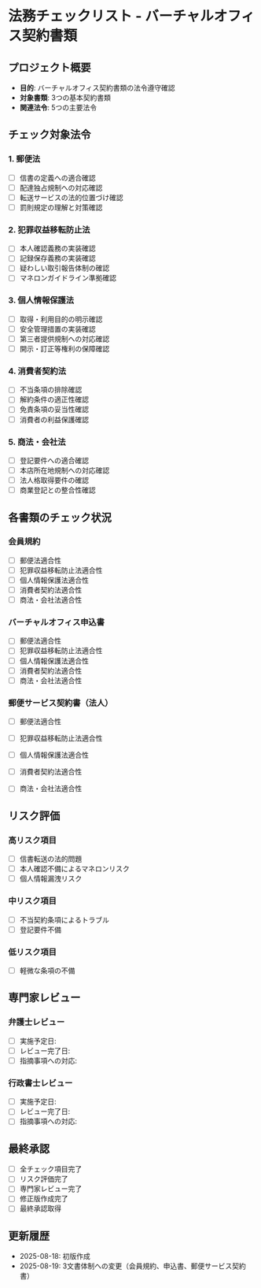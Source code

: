 # 法務チェックリスト - バーチャルオフィス契約書類

## プロジェクト概要
- **目的**: バーチャルオフィス契約書類の法令遵守確認
- **対象書類**: 3つの基本契約書類
- **関連法令**: 5つの主要法令

## チェック対象法令

### 1. 郵便法
- [ ] 信書の定義への適合確認
- [ ] 配達独占規制への対応確認
- [ ] 転送サービスの法的位置づけ確認
- [ ] 罰則規定の理解と対策確認

### 2. 犯罪収益移転防止法
- [ ] 本人確認義務の実装確認
- [ ] 記録保存義務の実装確認
- [ ] 疑わしい取引報告体制の確認
- [ ] マネロンガイドライン準拠確認

### 3. 個人情報保護法
- [ ] 取得・利用目的の明示確認
- [ ] 安全管理措置の実装確認
- [ ] 第三者提供規制への対応確認
- [ ] 開示・訂正等権利の保障確認

### 4. 消費者契約法
- [ ] 不当条項の排除確認
- [ ] 解約条件の適正性確認
- [ ] 免責条項の妥当性確認
- [ ] 消費者の利益保護確認

### 5. 商法・会社法
- [ ] 登記要件への適合確認
- [ ] 本店所在地規制への対応確認
- [ ] 法人格取得要件の確認
- [ ] 商業登記との整合性確認

## 各書類のチェック状況

### 会員規約
- [ ] 郵便法適合性
- [ ] 犯罪収益移転防止法適合性
- [ ] 個人情報保護法適合性
- [ ] 消費者契約法適合性
- [ ] 商法・会社法適合性

### バーチャルオフィス申込書
- [ ] 郵便法適合性
- [ ] 犯罪収益移転防止法適合性
- [ ] 個人情報保護法適合性
- [ ] 消費者契約法適合性
- [ ] 商法・会社法適合性

### 郵便サービス契約書（法人）
- [ ] 郵便法適合性
- [ ] 犯罪収益移転防止法適合性
- [ ] 個人情報保護法適合性
- [ ] 消費者契約法適合性
- [ ] 商法・会社法適合性


## リスク評価

### 高リスク項目
- [ ] 信書転送の法的問題
- [ ] 本人確認不備によるマネロンリスク
- [ ] 個人情報漏洩リスク

### 中リスク項目
- [ ] 不当契約条項によるトラブル
- [ ] 登記要件不備

### 低リスク項目
- [ ] 軽微な条項の不備

## 専門家レビュー

### 弁護士レビュー
- [ ] 実施予定日: 
- [ ] レビュー完了日:
- [ ] 指摘事項への対応:

### 行政書士レビュー
- [ ] 実施予定日:
- [ ] レビュー完了日:
- [ ] 指摘事項への対応:

## 最終承認

- [ ] 全チェック項目完了
- [ ] リスク評価完了
- [ ] 専門家レビュー完了
- [ ] 修正版作成完了
- [ ] 最終承認取得

## 更新履歴
- 2025-08-18: 初版作成
- 2025-08-19: 3文書体制への変更（会員規約、申込書、郵便サービス契約書）